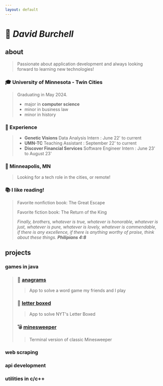 ```yaml
---
layout: default
---
```


# &#x1F44B; __*David Burchell*__

## about
> Passionate about application development and always looking forward to learning new technologies!

### &#x1F393; University of Minnesota - Twin Cities
> Graduating in May 2024.
> - major in **computer science**
> - minor in business law
> - minor in history

### &#x1F4BC; Experience
> - **Genetic Visions** Data Analysis Intern : June 22' to current
> - **UMN-TC** Teaching Assistant : September 22' to current
> - **Discover Financial Services** Software Engineer Intern : June 23' to August 23'

### &#x1F3E1; Minneapolis, MN
> Looking for a tech role in the cities, or remote!

### &#x1F4DA; I like reading!
> Favorite nonfiction book: The Great Escape
> 
> Favorite fiction book: The Return of the King
>
> *Finally, brothers, whatever is true, whatever is honorable, whatever is just, whatever is pure, whatever is lovely, whatever is commendable, if there is any excellence, if there is anything worthy of praise, think about these things. __Philipians 4:8__*

## projects
### games in java
> ### &#x1F4D6; [anagrams](games/anagrams/docs/anagrams_docs.md) 
>> App to solve a word game my friends and I play
>
> ### &#x1F4DC; [letter boxed](games/letterBoxed/docs/letter_boxed_docs.md) 
>> App to solve NYT's Letter Boxed
>
> ### &#x1F4A3; [minesweeper](games/minesweeper/docs/minesweeper_docs.md)
>> Terminal version of classic Minesweeper

### web scraping
### api development
### utilities in c/c++
